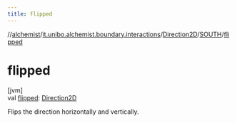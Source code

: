 ```yaml
---
title: flipped
---
```

//[alchemist](../../../../index.html)/[it.unibo.alchemist.boundary.interactions](../../index.html)/[Direction2D](../index.html)/[SOUTH](index.html)/[flipped](flipped.html)



# flipped



[jvm]\
val [flipped](flipped.html): [Direction2D](../index.html)



Flips the direction horizontally and vertically.





